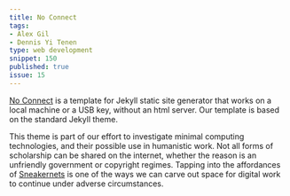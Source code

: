 ```yaml
---
title: No Connect
tags:
- Alex Gil
- Dennis Yi Tenen
type: web development
snippet: 150
published: true
issue: 15
---
```


[No Connect](https://github.com/xpmethod/no-connect) is a template for Jekyll
static site generator that works on a local machine or a USB key, without an
html server. Our template is based on the standard Jekyll theme.

This theme is part of our effort to investigate minimal computing technologies,
and their possible use in humanistic work. Not all forms of scholarship can be
shared on the internet, whether the reason is an unfriendly government or
copyright regimes. Tapping into the affordances of
[Sneakernets](https://en.wikipedia.org/wiki/Sneakernet) is one of the ways we
can carve out space for digital work to continue under adverse circumstances.
